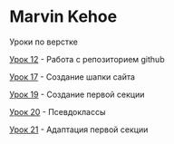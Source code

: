 

# Marvin Kehoe
Уроки по верстке

[Урок 12](https://marvinkehoe.github.io/lesson_12/ "Урок 12") - Работа с репозиторием github

[Урок 17](https://marvinkehoe.github.io/lesson_17/ "Урок 17") - Создание шапки сайта

[Урок 19](https://marvinkehoe.github.io/lesson_19/ "Урок 19") - Создание первой секции

[Урок 20](https://marvinkehoe.github.io/Lesson_20/ "Урок 20") - Псевдоклассы

[Урок 21](https://marvinkehoe.github.io/lesson_21/ "Урок 21") - Адаптация первой секции
